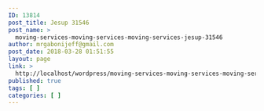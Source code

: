 ```yaml
---
ID: 13814
post_title: Jesup 31546
post_name: >
  moving-services-moving-services-moving-services-jesup-31546
author: mrgabonijeff@gmail.com
post_date: 2018-03-28 01:51:55
layout: page
link: >
  http://localhost/wordpress/moving-services-moving-services-moving-services-jesup-31546/
published: true
tags: [ ]
categories: [ ]
---
```

